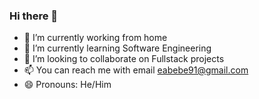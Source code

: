 ### Hi there 👋

- 🔭 I’m currently working from home 
- 🌱 I’m currently learning Software Engineering
- 👯 I’m looking to collaborate on Fullstack projects
- 📫 You can reach me with email eabebe91@gmail.com
- 😄 Pronouns: He/Him

